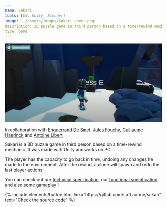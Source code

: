 ```yaml
---
name: Sakari
tools: [C#, Unity, Blender]
image: ../assets/images/Sakari_cover.png
description: 3D puzzle game in third person based on a time-rewind mechanic.
type: Game
---
```


![sakari gameplay](../../assets/images/sakari_gp.png)

<p>In collaboration with <a href="https://github.com/dsmtE" target="_blank">Enguerrand De Smet</a>, <a href="https://github.com/JulesFouchy" target="_blank">Jules Fouchy</a>, <a href="https://github.com/guillaume-haerinck" target="_blank">Guillaume Haerinck</a> and <a href="https://github.com/LibertAntoine" target="_blank">Antoine Libert</a></p>

Sakari is a 3D puzzle game in third person based on a time-rewind mechanic. It was made with Unity and works on PC. 

The player has the capacity to go back in time, undoing any changes he made to the environment. After the rewind, a clone will spawn and redo the last player actions.

You can check out our <a href="https://docs.google.com/document/d/12vj44lDymhJKfAKiIRpKwcfKzFnZFOHtr8iBPGJj0D4/edit?usp=sharing" target="_blank">technical specification</a>, our <a href="https://docs.google.com/document/d/1yL020lj_8zzkcGuZpvFc7pyeZzBm44wyl2Fxhvh3Eyo/edit?usp=sharing" target="_blank">functional specification</a> and also some <a href="https://drive.google.com/file/d/1Ow6sgBRzrRvtSkfvVoTcLx0lDWF3z0wt/view?usp=sharing" target="_blank">gameplay !</a>

<p class="text-center">
{% include elements/button.html link="https://gitlab.com/LafLaurine/sakari" text="Check the source code" %}
</p>
